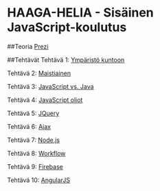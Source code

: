 # HAAGA-HELIA - Sisäinen JavaScript-koulutus

##Teoria
[Prezi](http://prezi.com/aeuqrx1-ajd3/javascript/)

##Tehtävät
Tehtävä 1: [Ympäristö kuntoon](teht/env.md)

Tehtävä 2: [Maistiainen](teht/try.md)

Tehtävä 3: [JavaScript vs. Java](teht/diff.md)

Tehtävä 4: [JavaScript oliot](teht/obj.md)

Tehtävä 5: [JQuery](teht/jquery.md)

Tehtävä 6: [Ajax](teht/ajax.md)

Tehtävä 7: [Node.js](teht/nodejs.md)

Tehtävä 8: [Workflow](teht/workflow.md)

Tehtävä 9: [Firebase](teht/firebase.md)

Tehtävä 10: [AngularJS](teht/angularjs.md)

